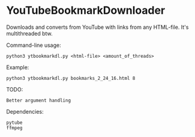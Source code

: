 # YouTubeBookmarkDownloader
Downloads and converts from YouTube with links from any HTML-file. It's multithreaded btw.

Command-line usage:

    python3 ytbookmarkdl.py <html-file> <amount_of_threads>

Example:
        
    python3 ytbookmarkdl.py bookmarks_2_24_16.html 8


TODO:

    Better argument handling

Dependencies:

    pytube
    ffmpeg